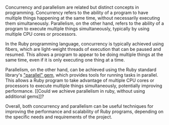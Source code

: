 Concurrency and parallelism are related but distinct concepts in programming. Concurrency refers to the ability of a program to have multiple things happening at the same time, without necessarily executing them simultaneously. Parallelism, on the other hand, refers to the ability of a program to execute multiple things simultaneously, typically by using multiple CPU cores or processors.

In the Ruby programming language, concurrency is typically achieved using fibers, which are light-weight threads of execution that can be paused and resumed. This allows a program to appear to be doing multiple things at the same time, even if it is only executing one thing at a time.

Parallelism, on the other hand, can be achieved using the Ruby standard library's ["parallel" gem](https://github.com/grosser/parallel), which provides tools for running tasks in parallel. This allows a Ruby program to take advantage of multiple CPU cores or processors to execute multiple things simultaneously, potentially improving performance. [[Could we achieve parallelism in ruby, without using additional gems]]?

Overall, both concurrency and parallelism can be useful techniques for improving the performance and scalability of Ruby programs, depending on the specific needs and requirements of the project.